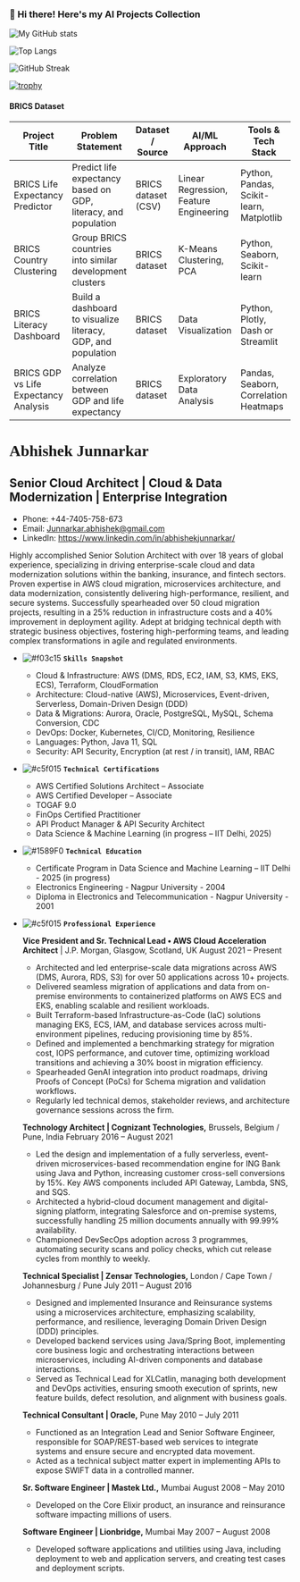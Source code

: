 ### 👋 Hi there! Here's my AI Projects Collection

![My GitHub stats](https://github-readme-stats.vercel.app/api?username=AbhishekJunnarkar&show_icons=true&theme=radical)

![Top Langs](https://github-readme-stats.vercel.app/api/top-langs/?username=AbhishekJunnarkar&layout=compact)

![GitHub Streak](https://github-readme-streak-stats.herokuapp.com/?user=AbhishekJunnarkar)

[![trophy](https://github-profile-trophy.vercel.app/?username=AbhishekJunnarkar)](https://github.com/ryo-ma/github-profile-trophy)

#### BRICS Dataset

| Project Title                         | Problem Statement                                              | Dataset / Source    | AI/ML Approach                         | Tools & Tech Stack                       | Key Outcome                                                | GitHub Link                                                            |
| ------------------------------------- | -------------------------------------------------------------- | ------------------- | -------------------------------------- | ---------------------------------------- | ---------------------------------------------------------- | ---------------------------------------------------------------------- |
| BRICS Life Expectancy Predictor       | Predict life expectancy based on GDP, literacy, and population | BRICS dataset (CSV) | Linear Regression, Feature Engineering | Python, Pandas, Scikit-learn, Matplotlib | Model predicts life expectancy with 92% R² score           | *[GitHub](https://github.com/AbhishekJunnarkar/brics-dataset-ai-analysis/tree/main/01_life_expectancy_predictor)* |
| BRICS Country Clustering              | Group BRICS countries into similar development clusters        | BRICS dataset       | K-Means Clustering, PCA                | Python, Seaborn, Scikit-learn            | Countries grouped into 2 clusters: High vs Mid development | *[GitHub](https://github.com/AbhishekJunnarkar/brics-dataset-ai-analysis/tree/main/02_country_clustering)*      |
| BRICS Literacy Dashboard              | Build a dashboard to visualize literacy, GDP, and population   | BRICS dataset       | Data Visualization                     | Python, Plotly, Dash or Streamlit        | Interactive dashboard for data storytelling                | *[GitHub](https://github.com/AbhishekJunnarkar/brics-dataset-ai-analysis/tree/main/04_literacy_dashboard)*       |
| BRICS GDP vs Life Expectancy Analysis | Analyze correlation between GDP and life expectancy            | BRICS dataset       | Exploratory Data Analysis              | Pandas, Seaborn, Correlation Heatmaps    | Strong positive correlation visualized                     | *[GitHub](https://github.com/AbhishekJunnarkar/brics-dataset-ai-analysis/tree/main/03_gdp_life_correlation)*    |


# <span style="font-family: 'Lucida Console';">Abhishek Junnarkar</span>

## Senior Cloud Architect | Cloud & Data Modernization | Enterprise Integration

- Phone: +44-7405-758-673 
- Email: Junnarkar.abhishek@gmail.com 
- LinkedIn: https://www.linkedin.com/in/abhishekjunnarkar/

Highly accomplished Senior Solution Architect with over 18 years of global experience, specializing in driving enterprise-scale cloud and data modernization solutions within the banking, insurance, and fintech sectors. Proven expertise in AWS cloud migration, microservices architecture, and data modernization, consistently delivering high-performance, resilient, and secure systems. Successfully spearheaded over 50 cloud migration projects, resulting in a 25% reduction in infrastructure costs and a 40% improvement in deployment agility. Adept at bridging technical depth with strategic business objectives, fostering high-performing teams, and leading complex transformations in agile and regulated environments.


- ![#f03c15](https://via.placeholder.com/15/f03c15/000000?text=+) **`Skills Snapshot`**

    - Cloud & Infrastructure: AWS (DMS, RDS, EC2, IAM, S3, KMS, EKS, ECS), Terraform, CloudFormation
    - Architecture: Cloud-native (AWS), Microservices, Event-driven, Serverless, Domain-Driven Design (DDD)
    - Data & Migrations: Aurora, Oracle, PostgreSQL, MySQL, Schema Conversion, CDC
    - DevOps: Docker, Kubernetes, CI/CD, Monitoring, Resilience
    - Languages: Python, Java 11, SQL
    - Security: API Security, Encryption (at rest / in transit), IAM, RBAC

 
- ![#c5f015](https://via.placeholder.com/15/c5f015/000000?text=+) **`Technical Certifications`**

    - AWS Certified Solutions Architect – Associate
    - AWS Certified Developer – Associate
    - TOGAF 9.0
    - FinOps Certified Practitioner
    - API Product Manager & API Security Architect
    - Data Science & Machine Learning (in progress – IIT Delhi, 2025)

  
- ![#1589F0](https://via.placeholder.com/15/1589F0/000000?text=+) **`Technical Education`**

    - Certificate Program in Data Science and Machine Learning – IIT Delhi - 2025 (in progress)
    - Electronics Engineering - Nagpur University - 2004
    - Diploma in Electronics and Telecommunication - Nagpur University - 2001

- ![#c5f015](https://via.placeholder.com/15/c5f015/000000?text=+) **`Professional Experience`**

  **Vice President and Sr. Technical Lead • AWS Cloud Acceleration Architect** | J.P. Morgan, Glasgow, Scotland, UK August 2021 – Present

     - Architected and led enterprise-scale data migrations across AWS (DMS, Aurora, RDS, S3) for over 50 applications across 10+ projects.
     - Delivered seamless migration of applications and data from on-premise environments to containerized platforms on AWS ECS and EKS, enabling scalable and resilient workloads.
     - Built Terraform-based Infrastructure-as-Code (IaC) solutions managing EKS, ECS, IAM, and database services across multi-environment pipelines, reducing provisioning time by 85%.
     - Defined and implemented a benchmarking strategy for migration cost, IOPS performance, and cutover time, optimizing workload transitions and achieving a 30% boost in migration efficiency.
     - Spearheaded GenAI integration into product roadmaps, driving Proofs of Concept (PoCs) for Schema migration and validation workflows.
     - Regularly led technical demos, stakeholder reviews, and architecture governance sessions across the firm.
 
   **Technology Architect | Cognizant Technologies,** Brussels, Belgium / Pune, India February 2016 – August 2021

     - Led the design and implementation of a fully serverless, event-driven microservices-based recommendation engine for ING Bank using Java and Python, increasing customer cross-sell conversions by 15%. Key AWS components included API Gateway, Lambda, SNS, and SQS.
     - Architected a hybrid-cloud document management and digital-signing platform, integrating Salesforce and on-premise systems, successfully handling 25 million documents annually with 99.99% availability.
     - Championed DevSecOps adoption across 3 programmes, automating security scans and policy checks, which cut release cycles from monthly to weekly.

   **Technical Specialist | Zensar Technologies,** London / Cape Town / Johannesburg / Pune July 2011 – August 2016

     - Designed and implemented Insurance and Reinsurance systems using a microservices architecture, emphasizing scalability, performance, and resilience, leveraging Domain Driven Design (DDD) principles.
     - Developed backend services using Java/Spring Boot, implementing core business logic and orchestrating interactions between microservices, including AI-driven components and database interactions.
     - Served as Technical Lead for XLCatlin, managing both development and DevOps activities, ensuring smooth execution of sprints, new feature builds, defect resolution, and alignment with business goals.


   **Technical Consultant | Oracle,** Pune May 2010 – July 2011
    - Functioned as an Integration Lead and Senior Software Engineer, responsible for SOAP/REST-based web services to integrate systems and ensure secure and encrypted data movement.
    - Acted as a technical subject matter expert in implementing APIs to expose SWIFT data in a controlled manner.


   **Sr. Software Engineer | Mastek Ltd.,** Mumbai August 2008 – May 2010
    - Developed on the Core Elixir product, an insurance and reinsurance software impacting millions of users.

   **Software Engineer | Lionbridge,** Mumbai May 2007 – August 2008
    - Developed software applications and utilities using Java, including deployment to web and application servers, and creating test cases and deployment scripts.

